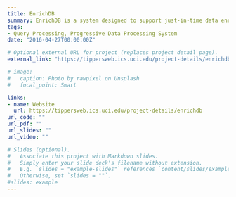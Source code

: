 ```yaml
---
title: EnrichDB
summary: EnrichDB is a system designed to support just-in-time data enrichment during query processing. EnrichDB is motivated by applications that consume (potentially large volumes of) raw data that must first be interpreted using expensive machine learning / signal processing functions prior to being queried/used in analysis. Executing such enrichment during data ingestion (to support real-time analytics) is challenging to scale specially when dataset can be very large and/or when data arrives at a high velocity. EnrichDB addresses this challenge by supporting enrichment at all phases of data processing including intermixing enrichment with query processing. It exploits query context to steer enrichment in ways such that the query results can be computed progressively. EnrichDB is implemented using a layered approach on top of PostgreSQL, though it can easily be layered on other databases. 
tags:
- Query Processing, Progressive Data Processing System
date: "2016-04-27T00:00:00Z"

# Optional external URL for project (replaces project detail page).
external_link: "https://tippersweb.ics.uci.edu/project-details/enrichdb"

# image:
#   caption: Photo by rawpixel on Unsplash
#   focal_point: Smart

links:
- name: Website 
  url: https://tippersweb.ics.uci.edu/project-details/enrichdb
url_code: ""
url_pdf: ""
url_slides: ""
url_video: ""

# Slides (optional).
#   Associate this project with Markdown slides.
#   Simply enter your slide deck's filename without extension.
#   E.g. `slides = "example-slides"` references `content/slides/example-slides.md`.
#   Otherwise, set `slides = ""`.
#slides: example
---
```


